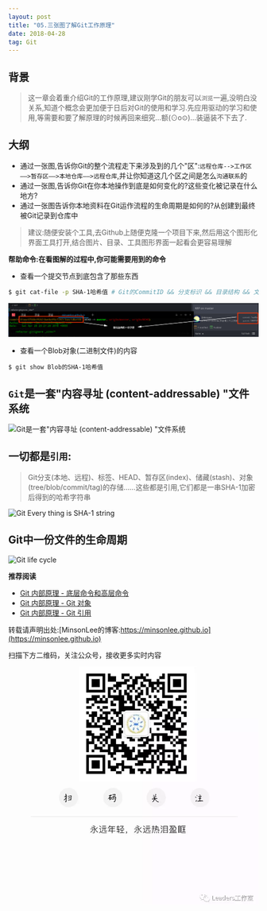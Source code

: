 ```yaml
---
layout: post
title: "05.三张图了解Git工作原理"
date: 2018-04-28
tag: Git
---
```


## 背景
> 这一章会着重介绍Git的工作原理,建议刚学Git的朋友可以`浏览`一遍,没明白没关系,知道个概念会更加便于日后对Git的使用和学习.先应用驱动的学习和使用,等需要和要了解原理的时候再回来细究...额(⊙o⊙)…装逼装不下去了.

## 大纲
- 通过一张图,告诉你Git的整个流程走下来涉及到的几个"区":`远程仓库-->工作区——>暂存区——>本地仓库——>远程仓库`,并让你知道这几个区之间是怎么`沟通联系`的
- 通过一张图,告诉你Git在你本地操作到底是如何变化的?这些变化被记录在什么地方?
- 通过一张图告诉你本地资料在Git运作流程的生命周期是如何的?从创建到最终被Git记录到仓库中

> 建议:随便安装个工具,去Github上随便克隆一个项目下来,然后用这个图形化界面工具打开,结合图片、目录、工具图形界面一起看会更容易理解

**帮助命令:在看图解的过程中,你可能需要用到的命令**
- 查看一个提交节点到底包含了那些东西
```sh
$ git cat-file -p SHA-1哈希值 # Git的CommitID && 分支标识 && 目录结构 && 文件内容 ... 都是一个SHA-1哈希值
```
![什么是Git的CommitID](/images/article/git/sha-1.png)

- 查看一个Blob对象(二进制文件)的内容
```
$ git show Blob的SHA-1哈希值
```
## `Git`是一套"内容寻址 (content-addressable) "文件系统
![Git是一套"内容寻址 (content-addressable) "文件系统](https://img.mubu.com/document_image/76245223-3942-44fd-85f4-79aa9cf50dec-747865.jpg)

## **一切都是`引用`:**
> Git分支(本地、远程)、标签、HEAD、暂存区(index)、储藏(stash)、对象(tree/blob/commit/tag)的存储……这些都是引用,它们都是一串SHA-1加密后得到的哈希字符串

![Git Every thing is SHA-1 string](https://img.mubu.com/document_image/2fae69d7-d9c4-4dd7-874b-13a9571fb24e-747865.jpg)

## Git中一份文件的生命周期
![Git life cycle](https://img.mubu.com/document_image/bf250bc8-110e-4660-a0fd-85dbfb4c356b-747865.jpg)

 **推荐阅读**
 - [Git 内部原理 - 底层命令和高层命令](https://git-scm.com/book/zh/v2/Git-内部原理-底层命令和高层命令)
 - [Git 内部原理 - Git 对象](https://git-scm.com/book/zh/v2/Git-内部原理-Git-对象)
 - [Git 内部原理 - Git 引用](https://git-scm.com/book/zh/v2/Git-内部原理-Git-引用)

转载请声明出处:[MinsonLee的博客:https://minsonlee.github.io](https://minsonlee.github.io)

扫描下方二维码，关注公众号，接收更多实时内容
![关注公众号：Leaders工作室](/images/article/WeChat/Leaders.png)